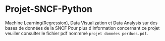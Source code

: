 # Projet-SNCF-Python
Machine Learning(Regression), Data Visualization et Data Analysis sur des bases de données de la SNCF
Pour plus d'information concernant ce projet veuiller consulter le fichier pdf nommmé `projet données perdues.pdf`.
